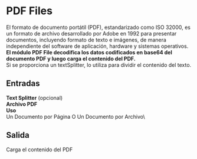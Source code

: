 # PDF Files

El formato de documento portátil (PDF), estandarizado como ISO 32000, es un formato de archivo desarrollado por Adobe en 1992 para presentar documentos, incluyendo formato de texto e imágenes, de manera independiente del software de aplicación, hardware y sistemas operativos.\
**El módulo PDF File decodifica los datos codificados en base64 del documento PDF y luego carga el contenido del PDF.**\
Si se proporciona un textSplitter, lo utiliza para dividir el contenido del texto.

## Entradas

**Text Splitter** (opcional)\
**Archivo PDF**\
**Uso**\
Un Documento por Página O Un Documento por Archivo\\

## Salida

Carga el contenido del PDF
